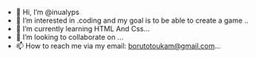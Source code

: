 - 👋 Hi, I’m @inualyps
- 👀 I’m interested in .coding and my goal is to be able to create a game ..
- 🌱 I’m currently learning HTML And Css...
- 💞️ I’m looking to collaborate on ...
- 📫 How to reach me via my email: borutotoukam@gmail.com...

<!---
inualyps/inualyps is a ✨ special ✨ repository because its `README.md` (this file) appears on your GitHub profile.
You can click the Preview link to take a look at your changes.
--->
